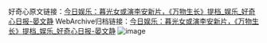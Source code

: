 好奇心原文链接：[今日娱乐：暮光女或演李安新片，《万物生长》提档_娱乐_好奇心日报-晏文静](https://www.qdaily.com/articles/8064.html)
WebArchive归档链接：[今日娱乐：暮光女或演李安新片，《万物生长》提档_娱乐_好奇心日报-晏文静](http://web.archive.org/web/20190623152016/https://www.qdaily.com/articles/8064.html)
![image](http://ww3.sinaimg.cn/large/007d5XDpgy1g3vchvpcwcj30u02z2qoz)